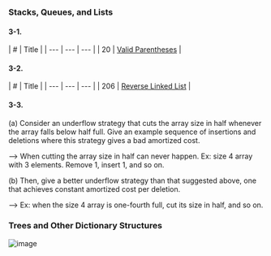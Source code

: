 <h3>Stacks, Queues, and Lists</h3>

<h4>3-1.</h4> 

| #	| Title	| 
| --- | --- | --- |
| 20 | [Valid Parentheses](https://github.com/foxfromworld/Coding-Interview-Preparation-with-LeetCode-and-An-Algorithm-Book/blob/main/LeetCode_Solutions/20.%20Valid%20Parentheses.py "link") | 

<h4>3-2.</h4> 

| #	| Title	| 
| --- | --- | --- |
| 206 | [Reverse Linked List](https://github.com/foxfromworld/Coding-Interview-Preparation-with-LeetCode-and-An-Algorithm-Book/blob/main/LeetCode_Solutions/206.%20Reverse%20Linked%20List.py "link") | 

<h4>3-3.</h4> 

(a) Consider an underflow strategy that cuts the array size in half whenever the array falls below half full. Give an example sequence of insertions and deletions where this strategy gives a bad amortized cost.

--> When cutting the array size in half can never happen. Ex: size 4 array with 3 elements. Remove 1, insert 1, and so on.

(b) Then, give a better underflow strategy than that suggested above, one that achieves constant amortized cost per deletion. 

--> Ex: when the size 4 array is one-fourth full, cut its size in half, and so on.

<h3>Trees and Other Dictionary Structures</h3>

![image]()
